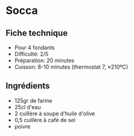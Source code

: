 # Socca

## Fiche technique

- Pour 4 fondants
- Difficulté: 2/5
- Préparation: 20 minutes
- Cuisson: 8-10 minutes (thermostat 7, ≈210ºC)

## Ingrédients

- 125gr de farine
- 25cl d'eau
- 2 cuillère à soupe d'huile d'olive
- 0,5 cuillère à café de sel
- poivre
